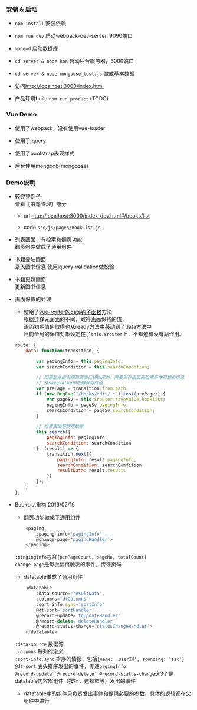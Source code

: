 ### 安装 & 启动

- `npm install` 安装依赖

- `npm run dev` 启动webpack-dev-server, 9090端口

- `mongod` 启动数据库

- `cd server & node koa` 启动后台服务器，3000端口

- `cd server & node mongoose_test.js` 做成基本数据

- 访问[http://localhost:3000/index.html](http://localhost:3000/index.html)

- 产品环境build `npm run product` (TODO)

### Vue Demo

- 使用了webpack，没有使用vue-loader

- 使用了jquery 

- 使用了bootstrap表现样式

- 后台使用mongodb(mongoose)

### Demo说明

- 较完整例子  
请看【书籍管理】部分  

	- url [http://localhost:3000/index_dev.html#/books/list](http://localhost:3000/index_dev.html#/books/list)

	- code `src/js/pages/BookList.js`

- 列表画面，有检索和翻页功能  
翻页组件做成了通用组件

- 书籍登陆画面  
录入图书信息
使用jquery-validation做校验

- 书籍更新画面  
 更新图书信息

- 画面保值的处理

	- 使用了[vue-router的data钩子函数](http://vuejs.github.io/vue-router/zh-cn/pipeline/data.html)方法  
 	根据迁移元画面的不同，取得画面保持的值，  
 	画面初期值的取得也从ready方法中移动到了data方法中  
 	目前全局的保值对象设定在了`this.$router`上，不知道有没有副作用。
 	```js
	route: {
		data: function(transition) {

			var pagingInfo = this.pagingInfo;
			var searchCondition = this.searchCondition;

			// 如果是从图书编辑画面迁移回来的，需要保存画面的检索条件和翻页信息
			// 从saveValue中取得保存的值
			var prePage = transition.from.path;
			if (new RegExp("/books/edit/.*").test(prePage)) {
				var pageSv = this.$router.saveValue.booklist;
				pagingInfo = pageSv.pagingInfo;
				searchCondition = pageSv.searchCondition;
			}

			// 检索画面初期用数据
			this.search({
				pagingInfo: pagingInfo,
				searchCondition: searchCondition
			}, (result) => {
				transition.next({
					pagingInfo: result.pagingInfo,
					searchCondition: searchCondition,
					resultData: result.results
				})
			});
		}
	},
 	```
- BookList重构 2016/02/16

	- 翻页功能做成了通用组件
	```js
		<paging
			:paging-info='pagingInfo'
			@change-page='pagingHandler'>
		</paging>
	```
	`:pingingInfo`包含`{perPageCount, pageNo, totalCount}`  
	`change-page`是每次翻页触发的事件，传递页码

	- datatable做成了通用组件
	```js
		<datatable
			:data-source="resultData",
			:columns="dtColumns"
			:sort-info.sync='sortInfo'
			@dt-sort='sortHandler'
			@record-update='toUpdateHandler'
			@record-delete='deleteHandler'
			@record-status-change='statusChangeHandler'>
		</datatable>
	```
	`:data-source` 数据源  
	`:columns` 每列的定义  
	`:sort-info.sync` 排序的情报，包括`{name: 'userId', scending: 'asc'}`  
	`@dt-sort` 表头排序发出的事件，传递`pagingInfo`  
	`@record-update``@record-delete``@record-status-change`这3个是datatable内容部组件（按钮，选择框等）发出的事件

	- datatable中的组件只负责发出事件和提供必要的参数，具体的逻辑都在父组件中进行




